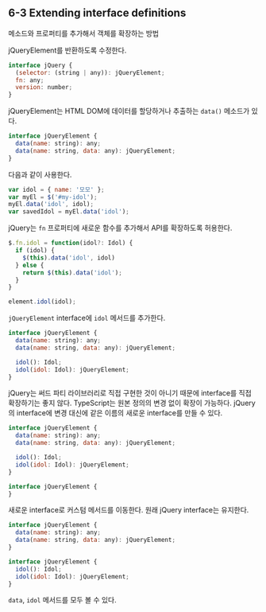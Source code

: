 ## 6-3 Extending interface definitions
메소드와 프로퍼티를 추가해서 객체를 확장하는 방법

jQueryElement를 반환하도록 수정한다.
```js
interface jQuery {
  (selector: (string | any)): jQueryElement;
  fn: any;
  version: number;
}
```

jQueryElement는 HTML DOM에 데이터를 할당하거나 추출하는 `data()` 메소드가 있다.
```js
interface jQueryElement {
  data(name: string): any;
  data(name: string, data: any): jQueryElement; 
}
```

다음과 같이 사용한다.
```js
var idol = { name: '모모' };
var myEl = $('#my-idol');
myEl.data('idol', idol);
var savedIdol = myEl.data('idol');
```

jQuery는 `fn` 프로퍼티에 새로운 함수를 추가해서 API를 확장하도록 허용한다.
```js
$.fn.idol = function(idol?: Idol) {
  if (idol) {
    $(this).data('idol', idol)
  } else {
    return $(this).data('idol');
  } 
}
```

```js
element.idol(idol);
```

`jQueryElement` interface에 `idol` 메서드를 추가한다.
```js
interface jQueryElement {
  data(name: string): any;
  data(name: string, data: any): jQueryElement;

  idol(): Idol;
  idol(idol: Idol): jQueryElement;
}
```

jQuery는 써드 파티 라이브러리로 직접 구현한 것이 아니기 때문에 interface를 직접 확장하기는 좋지 않다. TypeScript는 원본 정의의 변경 없이 확장이 가능하다. jQuery의 interface에 변경 대신에 같은 이름의 새로운 interface를 만들 수 있다.
```js
interface jQueryElement {
  data(name: string): any;
  data(name: string, data: any): jQueryElement;

  idol(): Idol;
  idol(idol: Idol): jQueryElement;
}

interface jQueryElement {
}
```

새로운 interface로 커스텀 메서드를 이동한다. 원래 jQuery interface는 유지한다.
```js
interface jQueryElement {
  data(name: string): any;
  data(name: string, data: any): jQueryElement;
}

interface jQueryElement {
  idol(): Idol;
  idol(idol: Idol): jQueryElement;
}
```

`data`, `idol` 메서드를 모두 볼 수 있다.
